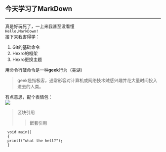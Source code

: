 ## 今天学习了MarkDown   
***
真是好玩死了，一上来我甚至没看懂   
```Hello,MarkDown!```  
接下来我害得学：   
1. Git的基础命令   
2. Hexro的框架   
3. Hexro更换主题   

用命令行敲命令是一种**geek**行为（芜湖）  
>geek是指极客，通常形容对计算机或网络技术贼感兴趣并花大量时间投入进去的人类。   

有点意思，配个表情包：  
![](https://qgt-style.oss-cn-hangzhou.aliyuncs.com/newcoursep4/g1/g1-2-2/tenor.gif)

>区块引用  
>>嵌套引用     

 ```
  void main()
  {
  printf("what the hell?");
  }
  ```
 
